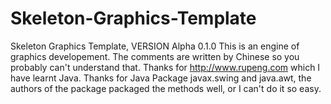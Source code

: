 # Skeleton-Graphics-Template
Skeleton Graphics Template, VERSION Alpha 0.1.0
This is an engine of graphics developement. The comments are written by Chinese so you probably can't understand that.
Thanks for http://www.rupeng.com which I have learnt Java.
Thanks for Java Package javax.swing and java.awt, the authors of the package packaged the methods well, or I can't do it so easy.
